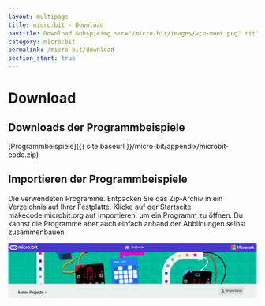 ```yaml
---
layout: multipage
title: micro:bit - Download
navtitle: Download &nbsp;<img src="/micro-bit/images/vcp-meet.png" title="Dieses Angebot kann auch über VCP-Meet genutzt werden.">
category: micro:bit
permalink: /micro-bit/download
section_start: true
---
```

# Download
## Downloads der Programmbeispiele
<span class="glyphicon glyphicon-download-alt" aria-hidden="true">
[Programmbeispiele]({{ site.baseurl }}/micro-bit/appendix/microbit-code.zip)</span>

<div class="alert alert-warning" role="alert">
<h2>Importieren der Programmbeispiele</h2>
Die verwendeten Programme. Entpacken Sie das Zip-Archiv in ein Verzeichnis auf Ihrer Festplatte.  Klicke auf der Startseite makecode.microbit.org auf Importieren, um ein Programm zu öffnen. Du kannst die Programme aber auch einfach anhand der Abbildungen selbst zusammenbauen.</div>

![import](images/makecode_import.jpg)

